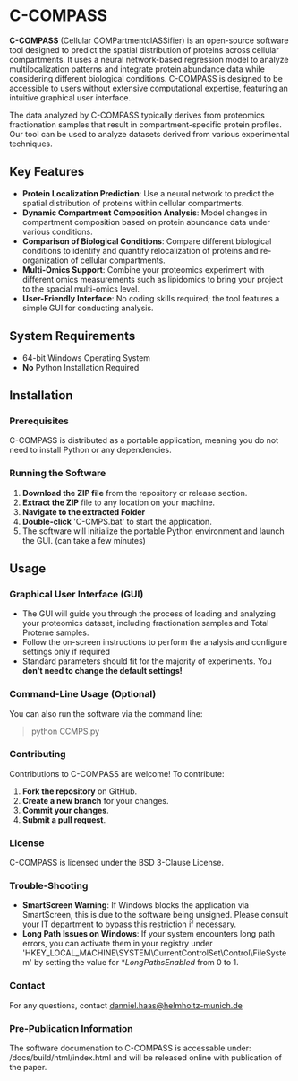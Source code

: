 # C-COMPASS

**C-COMPASS** (Cellular COMPartmentclASSifier) is an open-source software tool designed to predict the spatial distribution of proteins across cellular compartments. It uses a neural network-based regression model to analyze multilocalization patterns and integrate protein abundance data while considering different biological conditions. C-COMPASS is designed to be accessible to users without extensive computational expertise, featuring an intuitive graphical user interface.

The data analyzed by C-COMPASS typically derives from proteomics fractionation samples that result in compartment-specific protein profiles. Our tool can be used to analyze datasets derived from various experimental techniques.

## Key Features
- **Protein Localization Prediction**: Use a neural network to predict the spatial distribution of proteins within cellular compartments.
- **Dynamic Compartment Composition Analysis**: Model changes in compartment composition based on protein abundance data under various conditions.
- **Comparison of Biological Conditions**: Compare different biological conditions to identify and quantify relocalization of proteins and re-organization of cellular compartments.
- **Multi-Omics Support**: Combine your proteomics experiment with different omics measurements such as lipidomics to bring your project to the spacial multi-omics level.
- **User-Friendly Interface**: No coding skills required; the tool features a simple GUI for conducting analysis.

## System Requirements
- 64-bit Windows Operating System
- **No** Python Installation Required

## Installation

### Prerequisites
C-COMPASS is distributed as a portable application, meaning you do not need to install Python or any dependencies.

### Running the Software
1. **Download the ZIP file** from the repository or release section.
2. **Extract the ZIP** file to any location on your machine.
3. **Navigate to the extracted Folder**
4. **Double-click** 'C-CMPS.bat' to start the application.
5. The software will initialize the portable Python environment and launch the GUI. (can take a few minutes)

## Usage

### Graphical User Interface (GUI)
- The GUI will guide you through the process of loading and analyzing your proteomics dataset, including fractionation samples and Total Proteme samples.
- Follow the on-screen instructions to perform the analysis and configure settings only if required
- Standard parameters should fit for the majority of experiments. You **don't need to change the default settings!**

### Command-Line Usage (Optional)
You can also run the software via the command line:
> python CCMPS.py

### Contributing
Contributions to C-COMPASS are welcome! To contribute:
1. **Fork the repository** on GitHub.
2. **Create a new branch** for your changes.
3. **Commit your changes**.
4. **Submit a pull request**.

### License
C-COMPASS is licensed under the BSD 3-Clause License.

### Trouble-Shooting
- **SmartScreen Warning**: If Windows blocks the application via SmartScreen, this is due to the software being unsigned. Please consult your IT department to bypass this restriction if necessary.
- **Long Path Issues on Windows**: If your system encounters long path errors, you can activate them in your registry under 'HKEY_LOCAL_MACHINE\SYSTEM\CurrentControlSet\Control\FileSystem' by setting the value for **LongPathsEnabled* from 0 to 1.

### Contact
For any questions, contact danniel.haas@helmholtz-munich.de

### Pre-Publication Information
The software documenation to C-COMPASS is accessable under:
/docs/build/html/index.html
and will be released online with publication of the paper.
